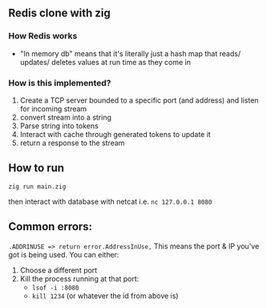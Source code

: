 ## Redis clone with zig

### How Redis works

- "In memory db" means that it's literally just a hash map that reads/ updates/ deletes values at run time as they come in

### How is this implemented?

1. Create a TCP server bounded to a specific port (and address) and listen for incoming stream
2. convert stream into a string
3. Parse string into tokens
4. Interact with cache through generated tokens to update it
5. return a response to the stream

## How to run

`zig run main.zig`

then interact with database with netcat
i.e. `nc 127.0.0.1 8080`

## Common errors:

`.ADDRINUSE => return error.AddressInUse,`
This means the port & IP you've got is being used. You can either:

1. Choose a different port
2. Kill the process running at that port:
   - `lsof -i :8080`
   - `kill 1234` (or whatever the id from above is)
